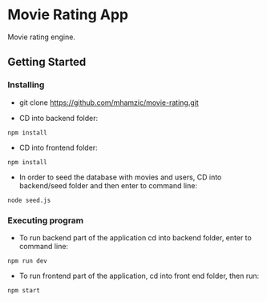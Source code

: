 # Movie Rating App
Movie rating engine.

## Getting Started

### Installing

- git clone https://github.com/mhamzic/movie-rating.git

- CD into backend folder:

```
npm install
```

- CD into frontend folder:

```
npm install
```

- In order to seed the database with movies and users, CD into backend/seed folder and then enter to command line:

```
node seed.js
```

### Executing program

- To run backend part of the application cd into backend folder, enter to command line:

```
npm run dev
```

- To run frontend part of the application, cd into front end folder, then run:

```
npm start
```

